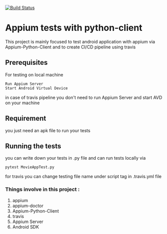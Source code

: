 
[![Build Status](https://travis-ci.org/mianusmankhalid/AppiumTestsWithPythonClient.svg?branch=master)](https://travis-ci.org/mianusmankhalid/AppiumTestsWithPythonClient)

# Appium tests with python-client

This project is mainly focused to test android application with appium via Appium-Python-Client and to create CI/CD pipeline using travis

## Prerequisites

For testing on local machine

```
Run Appium Server
Start Android Virtual Device
```

in case of travis pipeline you don't need to run Appium Server and start AVD on your machine

## Requirement

you just need an apk file to run your tests

## Running the tests

you can write down your tests in .py file and can run tests locally via

```
pytest MovieAppTest.py
```

for travis you can change testing file name under script tag in .travis.yml file

### Things involve in this project :

1. appium 
2. appium-doctor
3. Appium-Python-Client
4. travis
5. Appium Server
6. Android SDK 

